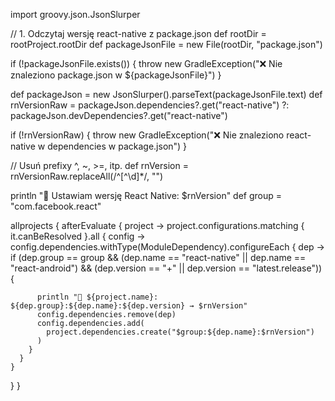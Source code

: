 import groovy.json.JsonSlurper

// 1. Odczytaj wersję react-native z package.json
def rootDir = rootProject.rootDir
def packageJsonFile = new File(rootDir, "package.json")

if (!packageJsonFile.exists()) {
  throw new GradleException("❌ Nie znaleziono package.json w ${packageJsonFile}")
}

def packageJson = new JsonSlurper().parseText(packageJsonFile.text)
def rnVersionRaw =
  packageJson.dependencies?.get("react-native") ?:
  packageJson.devDependencies?.get("react-native")

if (!rnVersionRaw) {
  throw new GradleException("❌ Nie znaleziono react-native w dependencies w package.json")
}

// Usuń prefixy ^, ~, >=, itp.
def rnVersion = rnVersionRaw.replaceAll(/^[^\d]*/, "")

println "🔧 Ustawiam wersję React Native: $rnVersion"
def group = "com.facebook.react"

allprojects {
  afterEvaluate { project ->
    project.configurations.matching { it.canBeResolved }.all { config ->
      config.dependencies.withType(ModuleDependency).configureEach { dep ->
        if (dep.group == group &&
            (dep.name == "react-native" || dep.name == "react-android") &&
            (dep.version == "+" || dep.version == "latest.release")) {

          println "🔄 ${project.name}: ${dep.group}:${dep.name}:${dep.version} → $rnVersion"
          config.dependencies.remove(dep)
          config.dependencies.add(
            project.dependencies.create("$group:${dep.name}:$rnVersion")
          )
        }
      }
    }
  }
}
